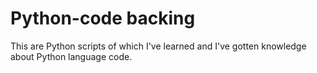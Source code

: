 # Python-code backing

This are Python scripts of which I've learned and I've gotten knowledge about Python language code.
